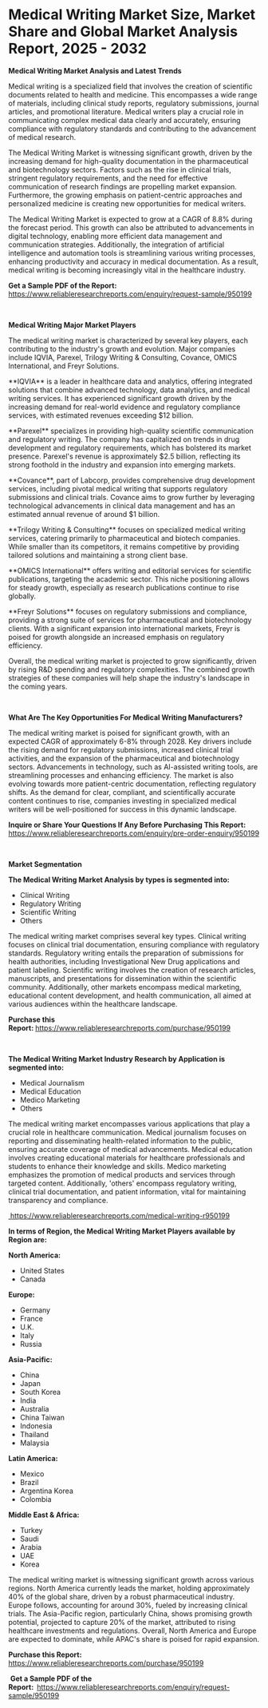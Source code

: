 <p><h1>Medical Writing Market Size, Market Share and Global Market Analysis Report, 2025 - 2032</h1></p><p><strong>Medical Writing Market Analysis and Latest Trends</strong></p>
<p><p>Medical writing is a specialized field that involves the creation of scientific documents related to health and medicine. This encompasses a wide range of materials, including clinical study reports, regulatory submissions, journal articles, and promotional literature. Medical writers play a crucial role in communicating complex medical data clearly and accurately, ensuring compliance with regulatory standards and contributing to the advancement of medical research.</p><p>The Medical Writing Market is witnessing significant growth, driven by the increasing demand for high-quality documentation in the pharmaceutical and biotechnology sectors. Factors such as the rise in clinical trials, stringent regulatory requirements, and the need for effective communication of research findings are propelling market expansion. Furthermore, the growing emphasis on patient-centric approaches and personalized medicine is creating new opportunities for medical writers.</p><p>The Medical Writing Market is expected to grow at a CAGR of 8.8% during the forecast period. This growth can also be attributed to advancements in digital technology, enabling more efficient data management and communication strategies. Additionally, the integration of artificial intelligence and automation tools is streamlining various writing processes, enhancing productivity and accuracy in medical documentation. As a result, medical writing is becoming increasingly vital in the healthcare industry.</p></p>
<p><strong>Get a Sample PDF of the Report:&nbsp;</strong> <a href="https://www.reliableresearchreports.com/enquiry/request-sample/950199?utm_campaign=2201&utm_medium=2&utm_source=Github&utm_content=ia&utm_term=16042025&utm_id=medical-writing">https://www.reliableresearchreports.com/enquiry/request-sample/950199</a></p>
<p>&nbsp;</p>
<p><strong>Medical Writing Major Market Players</strong></p>
<p><p>The medical writing market is characterized by several key players, each contributing to the industry's growth and evolution. Major companies include IQVIA, Parexel, Trilogy Writing & Consulting, Covance, OMICS International, and Freyr Solutions.</p><p>**IQVIA** is a leader in healthcare data and analytics, offering integrated solutions that combine advanced technology, data analytics, and medical writing services. It has experienced significant growth driven by the increasing demand for real-world evidence and regulatory compliance services, with estimated revenues exceeding $12 billion.</p><p>**Parexel** specializes in providing high-quality scientific communication and regulatory writing. The company has capitalized on trends in drug development and regulatory requirements, which has bolstered its market presence. Parexel's revenue is approximately $2.5 billion, reflecting its strong foothold in the industry and expansion into emerging markets.</p><p>**Covance**, part of Labcorp, provides comprehensive drug development services, including pivotal medical writing that supports regulatory submissions and clinical trials. Covance aims to grow further by leveraging technological advancements in clinical data management and has an estimated annual revenue of around $1 billion.</p><p>**Trilogy Writing & Consulting** focuses on specialized medical writing services, catering primarily to pharmaceutical and biotech companies. While smaller than its competitors, it remains competitive by providing tailored solutions and maintaining a strong client base.</p><p>**OMICS International** offers writing and editorial services for scientific publications, targeting the academic sector. This niche positioning allows for steady growth, especially as research publications continue to rise globally.</p><p>**Freyr Solutions** focuses on regulatory submissions and compliance, providing a strong suite of services for pharmaceutical and biotechnology clients. With a significant expansion into international markets, Freyr is poised for growth alongside an increased emphasis on regulatory efficiency.</p><p>Overall, the medical writing market is projected to grow significantly, driven by rising R&D spending and regulatory complexities. The combined growth strategies of these companies will help shape the industry's landscape in the coming years.</p></p>
<p>&nbsp;</p>
<p><strong>What Are The Key Opportunities For Medical Writing Manufacturers?</strong></p>
<p><p>The medical writing market is poised for significant growth, with an expected CAGR of approximately 6-8% through 2028. Key drivers include the rising demand for regulatory submissions, increased clinical trial activities, and the expansion of the pharmaceutical and biotechnology sectors. Advancements in technology, such as AI-assisted writing tools, are streamlining processes and enhancing efficiency. The market is also evolving towards more patient-centric documentation, reflecting regulatory shifts. As the demand for clear, compliant, and scientifically accurate content continues to rise, companies investing in specialized medical writers will be well-positioned for success in this dynamic landscape.</p></p>
<p><strong>Inquire or Share Your Questions If Any Before Purchasing This Report:</strong> <a href="https://www.reliableresearchreports.com/enquiry/pre-order-enquiry/950199?utm_campaign=2201&utm_medium=2&utm_source=Github&utm_content=ia&utm_term=16042025&utm_id=medical-writing">https://www.reliableresearchreports.com/enquiry/pre-order-enquiry/950199</a></p>
<p>&nbsp;</p>
<p><strong>Market Segmentation</strong></p>
<p><strong>The Medical Writing Market Analysis by types is segmented into:</strong></p>
<p><ul><li>Clinical Writing</li><li>Regulatory Writing</li><li>Scientific Writing</li><li>Others</li></ul></p>
<p><p>The medical writing market comprises several key types. Clinical writing focuses on clinical trial documentation, ensuring compliance with regulatory standards. Regulatory writing entails the preparation of submissions for health authorities, including Investigational New Drug applications and patient labeling. Scientific writing involves the creation of research articles, manuscripts, and presentations for dissemination within the scientific community. Additionally, other markets encompass medical marketing, educational content development, and health communication, all aimed at various audiences within the healthcare landscape.</p></p>
<p><strong>Purchase this Report:&nbsp;</strong><a href="https://www.reliableresearchreports.com/purchase/950199?utm_campaign=2201&utm_medium=2&utm_source=Github&utm_content=ia&utm_term=16042025&utm_id=medical-writing">https://www.reliableresearchreports.com/purchase/950199</a></p>
<p>&nbsp;</p>
<p><strong>The Medical Writing Market Industry Research by Application is segmented into:</strong></p>
<p><ul><li>Medical Journalism</li><li>Medical Education</li><li>Medico Marketing</li><li>Others</li></ul></p>
<p><p>The medical writing market encompasses various applications that play a crucial role in healthcare communication. Medical journalism focuses on reporting and disseminating health-related information to the public, ensuring accurate coverage of medical advancements. Medical education involves creating educational materials for healthcare professionals and students to enhance their knowledge and skills. Medico marketing emphasizes the promotion of medical products and services through targeted content. Additionally, 'others' encompass regulatory writing, clinical trial documentation, and patient information, vital for maintaining transparency and compliance.</p></p>
<p><a href="https://www.reliableresearchreports.com/medical-writing-r950199?utm_campaign=2201&utm_medium=2&utm_source=Github&utm_content=ia&utm_term=16042025&utm_id=medical-writing">&nbsp;https://www.reliableresearchreports.com/medical-writing-r950199</a></p>
<p><strong>In terms of Region, the Medical Writing Market Players available by Region are:</strong></p>
<p>
    <p> <strong> North America: </strong>
        <ul>
            <li>United States</li>
            <li>Canada</li>
        </ul>
        </p> 
    <p> <strong> Europe: </strong>
        <ul>
            <li>Germany</li>
            <li>France</li>
            <li>U.K.</li>
            <li>Italy</li>
            <li>Russia</li>
        </ul>
        </p> 
    <p> <strong> Asia-Pacific: </strong>
        <ul>
            <li>China</li>
            <li>Japan</li>
            <li>South Korea</li>
            <li>India</li>
            <li>Australia</li>
            <li>China Taiwan</li>
            <li>Indonesia</li>
            <li>Thailand</li>
            <li>Malaysia</li>
        </ul>
        </p> 
    <p> <strong> Latin America: </strong>
        <ul>
            <li>Mexico</li>
            <li>Brazil</li>
            <li>Argentina Korea</li>
            <li>Colombia</li>
        </ul>
        </p> 
    <p> <strong> Middle East & Africa: </strong>
        <ul>
            <li>Turkey</li>
            <li>Saudi</li>
            <li>Arabia</li>
            <li>UAE</li>
            <li>Korea</li>
        </ul>
    </p>
    </p>
<p><p>The medical writing market is witnessing significant growth across various regions. North America currently leads the market, holding approximately 40% of the global share, driven by a robust pharmaceutical industry. Europe follows, accounting for around 30%, fueled by increasing clinical trials. The Asia-Pacific region, particularly China, shows promising growth potential, projected to capture 20% of the market, attributed to rising healthcare investments and regulations. Overall, North America and Europe are expected to dominate, while APAC's share is poised for rapid expansion.</p></p>
<p><strong>Purchase this Report: </strong><a href="https://www.reliableresearchreports.com/purchase/950199?utm_campaign=2201&utm_medium=2&utm_source=Github&utm_content=ia&utm_term=16042025&utm_id=medical-writing">https://www.reliableresearchreports.com/purchase/950199</a></p>
<p>&nbsp;<strong>Get a Sample PDF of the Report:&nbsp;&nbsp;</strong><a href="https://www.reliableresearchreports.com/enquiry/request-sample/950199?utm_campaign=2201&utm_medium=2&utm_source=Github&utm_content=ia&utm_term=16042025&utm_id=medical-writing">https://www.reliableresearchreports.com/enquiry/request-sample/950199</a></p>
<p><strong></strong></p>
<p><p></p><p></p><p></p></p>